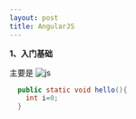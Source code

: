 ```yaml
---
layout: post
title: AngularJS
---
```

**1、入门基础**

  主要是
  ![js](1.jpg)

```java
  public static void hello(){
    int i=0;
  }
```
